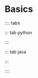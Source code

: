 # Basics

:::: tabs

::: tab python

<Jupyter filePath="basics/python.ipynb" />

:::

::: tab java

<Jupyter filePath="basics/java.ipynb" />

:::

::::
